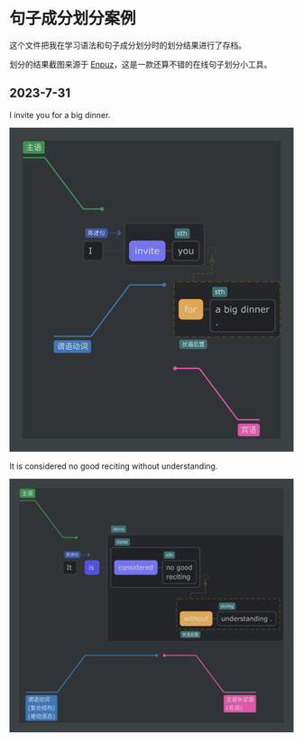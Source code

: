 # 句子成分划分案例

这个文件把我在学习语法和句子成分划分时的划分结果进行了存档。

划分的结果截图来源于 [Enpuz](http://enpuz.com/)，这是一款还算不错的在线句子划分小工具。

## 2023-7-31

I invite you for a big dinner. 

![English_CD_20230731_1](../images/English_CD_20230731_1.png)

It is considered no good reciting without understanding.

![English_CD_20230731_2](../images/English_CD_20230731_2.png)

